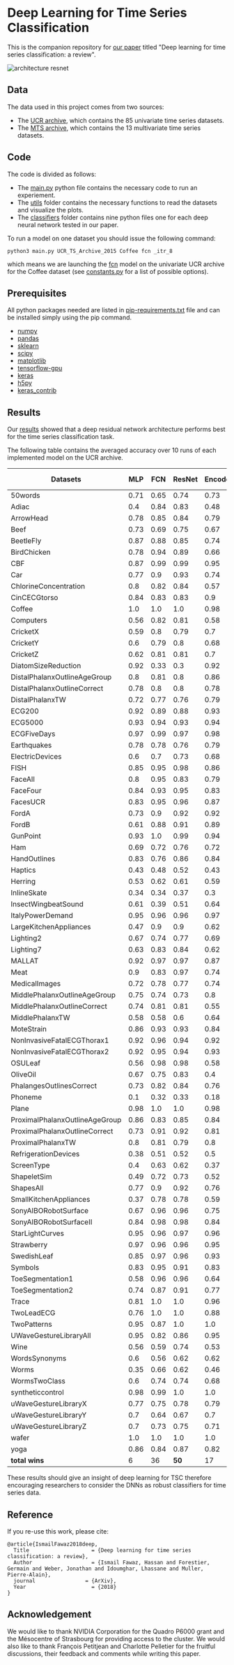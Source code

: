 # Deep Learning for Time Series Classification
This is the companion repository for [our paper](https://arxiv.org/abs/1809.04356) titled "Deep learning for time series classification: a review". 

![architecture resnet](https://github.com/hfawaz/dl-4-tsc/blob/master/png/resnet-archi.png)

## Data 
The data used in this project comes from two sources: 
* The [UCR archive](http://www.cs.ucr.edu/~eamonn/time_series_data/), which contains the 85 univariate time series datasets. 
* The [MTS archive](http://www.mustafabaydogan.com/files/viewcategory/20-data-sets.html), which contains the 13 multivariate time series datasets.

## Code 
The code is divided as follows: 
* The [main.py](https://github.com/hfawaz/dl-4-tsc/blob/master/main.py) python file contains the necessary code to run an experiement. 
* The [utils](https://github.com/hfawaz/dl-4-tsc/tree/master/utils) folder contains the necessary functions to read the datasets and visualize the plots.
* The [classifiers](https://github.com/hfawaz/dl-4-tsc/tree/master/classifiers) folder contains nine python files one for each deep neural network tested in our paper. 

To run a model on one dataset you should issue the following command: 
```
python3 main.py UCR_TS_Archive_2015 Coffee fcn _itr_8
```
which means we are launching the [fcn](https://github.com/hfawaz/dl-4-tsc/blob/master/classifiers/fcn.py) model on the univariate UCR archive for the Coffee dataset (see [constants.py](https://github.com/hfawaz/dl-4-tsc/blob/master/utils/constants.py) for a list of possible options).

## Prerequisites
All python packages needed are listed in [pip-requirements.txt](https://github.com/hfawaz/dl-4-tsc/blob/master/utils/pip-requirements.txt) file and can be installed simply using the pip command. 

* [numpy](http://www.numpy.org/)  
* [pandas](https://pandas.pydata.org/)  
* [sklearn](http://scikit-learn.org/stable/)  
* [scipy](https://www.scipy.org/)  
* [matplotlib](https://matplotlib.org/)  
* [tensorflow-gpu](https://www.tensorflow.org/)  
* [keras](https://keras.io/)  
* [h5py](http://docs.h5py.org/en/latest/build.html)
* [keras_contrib](https://www.github.com/keras-team/keras-contrib.git)

## Results
Our [results](https://github.com/hfawaz/dl-4-tsc/tree/master/results) showed that a deep residual network architecture performs best for the time series classification task. 

The following table contains the averaged accuracy over 10 runs of each implemented model on the UCR archive. 

| Datasets                       | MLP  | FCN  | ResNet | Encoder | MCNN | t-LeNet | MCDCNN | Time-CNN | TWIESN | 
|--------------------------------|------|------|--------|---------|------|---------|--------|----------|--------| 
| 50words                        | 0.71 | 0.65 | 0.74   | 0.73    | 0.22 | 0.13    | 0.58   | 0.62     | 0.48   | 
| Adiac                          | 0.4  | 0.84 | 0.83   | 0.48    | 0.02 | 0.02    | 0.61   | 0.38     | 0.43   | 
| ArrowHead                      | 0.78 | 0.85 | 0.84   | 0.79    | 0.34 | 0.3     | 0.69   | 0.73     | 0.71   | 
| Beef                           | 0.73 | 0.69 | 0.75   | 0.67    | 0.2  | 0.2     | 0.56   | 0.76     | 0.45   | 
| BeetleFly                      | 0.87 | 0.88 | 0.85   | 0.74    | 0.5  | 0.5     | 0.61   | 0.89     | 0.77   | 
| BirdChicken                    | 0.78 | 0.94 | 0.89   | 0.66    | 0.5  | 0.5     | 0.6    | 0.6      | 0.72   | 
| CBF                            | 0.87 | 0.99 | 0.99   | 0.95    | 0.33 | 0.33    | 0.82   | 0.96     | 0.9    | 
| Car                            | 0.77 | 0.9  | 0.93   | 0.74    | 0.24 | 0.32    | 0.74   | 0.78     | 0.77   | 
| ChlorineConcentration          | 0.8  | 0.82 | 0.84   | 0.57    | 0.53 | 0.53    | 0.64   | 0.6      | 0.55   | 
| CinCECGtorso                   | 0.84 | 0.83 | 0.83   | 0.9     | 0.38 | 0.25    | 0.73   | 0.75     | 0.28   | 
| Coffee                         | 1.0  | 1.0  | 1.0    | 0.98    | 0.51 | 0.54    | 0.98   | 1.0      | 0.98   | 
| Computers                      | 0.56 | 0.82 | 0.81   | 0.58    | 0.52 | 0.5     | 0.56   | 0.55     | 0.62   | 
| CricketX                       | 0.59 | 0.8  | 0.79   | 0.7     | 0.19 | 0.07    | 0.49   | 0.55     | 0.62   | 
| CricketY                       | 0.6  | 0.79 | 0.8    | 0.68    | 0.18 | 0.08    | 0.5    | 0.57     | 0.65   | 
| CricketZ                       | 0.62 | 0.81 | 0.81   | 0.7     | 0.18 | 0.06    | 0.48   | 0.49     | 0.64   | 
| DiatomSizeReduction            | 0.92 | 0.33 | 0.3    | 0.92    | 0.3  | 0.3     | 0.77   | 0.95     | 0.9    | 
| DistalPhalanxOutlineAgeGroup   | 0.8  | 0.81 | 0.8    | 0.86    | 0.62 | 0.64    | 0.82   | 0.85     | 0.8    | 
| DistalPhalanxOutlineCorrect    | 0.78 | 0.8  | 0.8    | 0.78    | 0.63 | 0.63    | 0.79   | 0.77     | 0.8    | 
| DistalPhalanxTW                | 0.72 | 0.77 | 0.76   | 0.79    | 0.44 | 0.53    | 0.78   | 0.78     | 0.73   | 
| ECG200                         | 0.92 | 0.89 | 0.88   | 0.93    | 0.64 | 0.64    | 0.84   | 0.81     | 0.88   | 
| ECG5000                        | 0.93 | 0.94 | 0.93   | 0.94    | 0.65 | 0.58    | 0.94   | 0.93     | 0.92   | 
| ECGFiveDays                    | 0.97 | 0.99 | 0.97   | 0.98    | 0.5  | 0.5     | 0.76   | 0.88     | 0.71   | 
| Earthquakes                    | 0.78 | 0.78 | 0.76   | 0.79    | 0.82 | 0.82    | 0.81   | 0.7      | 0.81   | 
| ElectricDevices                | 0.6  | 0.7  | 0.73   | 0.68    | 0.34 | 0.24    | 0.64   | 0.68     | 0.61   | 
| FISH                           | 0.85 | 0.95 | 0.98   | 0.86    | 0.14 | 0.13    | 0.76   | 0.85     | 0.88   | 
| FaceAll                        | 0.8  | 0.95 | 0.83   | 0.79    | 0.16 | 0.08    | 0.72   | 0.77     | 0.67   | 
| FaceFour                       | 0.84 | 0.93 | 0.95   | 0.83    | 0.27 | 0.3     | 0.71   | 0.91     | 0.81   | 
| FacesUCR                       | 0.83 | 0.95 | 0.96   | 0.87    | 0.15 | 0.14    | 0.76   | 0.87     | 0.65   | 
| FordA                          | 0.73 | 0.9  | 0.92   | 0.92    | 0.55 | 0.51    | 0.77   | 0.88     | 0.53   | 
| FordB                          | 0.61 | 0.88 | 0.91   | 0.89    | 0.51 | 0.51    | 0.54   | 0.81     | 0.5    | 
| GunPoint                       | 0.93 | 1.0  | 0.99   | 0.94    | 0.51 | 0.49    | 0.87   | 0.93     | 0.97   | 
| Ham                            | 0.69 | 0.72 | 0.76   | 0.72    | 0.52 | 0.51    | 0.72   | 0.71     | 0.75   | 
| HandOutlines                   | 0.83 | 0.76 | 0.86   | 0.84    | 0.64 | 0.64    | 0.84   | 0.84     | 0.7    | 
| Haptics                        | 0.43 | 0.48 | 0.52   | 0.43    | 0.21 | 0.21    | 0.39   | 0.37     | 0.37   | 
| Herring                        | 0.53 | 0.62 | 0.61   | 0.59    | 0.59 | 0.59    | 0.59   | 0.54     | 0.6    | 
| InlineSkate                    | 0.34 | 0.34 | 0.37   | 0.3     | 0.17 | 0.16    | 0.22   | 0.29     | 0.3    | 
| InsectWingbeatSound            | 0.61 | 0.39 | 0.51   | 0.64    | 0.16 | 0.09    | 0.59   | 0.58     | 0.44   | 
| ItalyPowerDemand               | 0.95 | 0.96 | 0.96   | 0.97    | 0.5  | 0.5     | 0.96   | 0.95     | 0.88   | 
| LargeKitchenAppliances         | 0.47 | 0.9  | 0.9    | 0.62    | 0.41 | 0.33    | 0.44   | 0.66     | 0.78   | 
| Lighting2                      | 0.67 | 0.74 | 0.77   | 0.69    | 0.56 | 0.54    | 0.62   | 0.64     | 0.68   | 
| Lighting7                      | 0.63 | 0.83 | 0.84   | 0.62    | 0.31 | 0.26    | 0.53   | 0.65     | 0.69   | 
| MALLAT                         | 0.92 | 0.97 | 0.97   | 0.87    | 0.17 | 0.12    | 0.9    | 0.92     | 0.55   | 
| Meat                           | 0.9  | 0.83 | 0.97   | 0.74    | 0.33 | 0.33    | 0.72   | 0.9      | 0.97   | 
| MedicalImages                  | 0.72 | 0.78 | 0.77   | 0.74    | 0.51 | 0.51    | 0.64   | 0.68     | 0.67   | 
| MiddlePhalanxOutlineAgeGroup   | 0.75 | 0.74 | 0.73   | 0.8     | 0.27 | 0.27    | 0.79   | 0.78     | 0.68   | 
| MiddlePhalanxOutlineCorrect    | 0.74 | 0.81 | 0.81   | 0.55    | 0.65 | 0.65    | 0.63   | 0.54     | 0.55   | 
| MiddlePhalanxTW                | 0.58 | 0.58 | 0.6    | 0.64    | 0.27 | 0.31    | 0.63   | 0.63     | 0.62   | 
| MoteStrain                     | 0.86 | 0.93 | 0.93   | 0.84    | 0.5  | 0.54    | 0.76   | 0.88     | 0.78   | 
| NonInvasiveFatalECGThorax1     | 0.92 | 0.96 | 0.94   | 0.92    | 0.16 | 0.03    | 0.91   | 0.86     | 0.47   | 
| NonInvasiveFatalECGThorax2     | 0.92 | 0.95 | 0.94   | 0.93    | 0.16 | 0.03    | 0.92   | 0.9      | 0.54   | 
| OSULeaf                        | 0.56 | 0.98 | 0.98   | 0.58    | 0.24 | 0.18    | 0.38   | 0.46     | 0.6    | 
| OliveOil                       | 0.67 | 0.75 | 0.83   | 0.4     | 0.39 | 0.38    | 0.39   | 0.4      | 0.82   | 
| PhalangesOutlinesCorrect       | 0.73 | 0.82 | 0.84   | 0.76    | 0.61 | 0.61    | 0.8    | 0.79     | 0.65   | 
| Phoneme                        | 0.1  | 0.32 | 0.33   | 0.18    | 0.13 | 0.11    | 0.13   | 0.09     | 0.12   | 
| Plane                          | 0.98 | 1.0  | 1.0    | 0.98    | 0.13 | 0.14    | 0.96   | 0.96     | 1.0    | 
| ProximalPhalanxOutlineAgeGroup | 0.86 | 0.83 | 0.85   | 0.84    | 0.49 | 0.49    | 0.84   | 0.83     | 0.84   | 
| ProximalPhalanxOutlineCorrect  | 0.73 | 0.91 | 0.92   | 0.81    | 0.68 | 0.68    | 0.88   | 0.81     | 0.82   | 
| ProximalPhalanxTW              | 0.8  | 0.81 | 0.79   | 0.8     | 0.41 | 0.45    | 0.8    | 0.78     | 0.79   | 
| RefrigerationDevices           | 0.38 | 0.51 | 0.52   | 0.5     | 0.35 | 0.33    | 0.37   | 0.44     | 0.51   | 
| ScreenType                     | 0.4  | 0.63 | 0.62   | 0.37    | 0.34 | 0.33    | 0.41   | 0.39     | 0.42   | 
| ShapeletSim                    | 0.49 | 0.72 | 0.73   | 0.52    | 0.5  | 0.5     | 0.51   | 0.5      | 0.58   | 
| ShapesAll                      | 0.77 | 0.9  | 0.92   | 0.76    | 0.13 | 0.02    | 0.61   | 0.62     | 0.62   | 
| SmallKitchenAppliances         | 0.37 | 0.78 | 0.78   | 0.59    | 0.41 | 0.33    | 0.49   | 0.62     | 0.67   | 
| SonyAIBORobotSurface           | 0.67 | 0.96 | 0.96   | 0.75    | 0.43 | 0.43    | 0.65   | 0.69     | 0.65   | 
| SonyAIBORobotSurfaceII         | 0.84 | 0.98 | 0.98   | 0.84    | 0.59 | 0.62    | 0.77   | 0.84     | 0.67   | 
| StarLightCurves                | 0.95 | 0.96 | 0.97   | 0.96    | 0.65 | 0.58    | 0.94   | 0.93     | 0.85   | 
| Strawberry                     | 0.97 | 0.96 | 0.96   | 0.95    | 0.64 | 0.64    | 0.95   | 0.96     | 0.88   | 
| SwedishLeaf                    | 0.85 | 0.97 | 0.96   | 0.93    | 0.12 | 0.07    | 0.85   | 0.89     | 0.82   | 
| Symbols                        | 0.83 | 0.95 | 0.91   | 0.83    | 0.26 | 0.17    | 0.76   | 0.81     | 0.8    | 
| ToeSegmentation1               | 0.58 | 0.96 | 0.96   | 0.64    | 0.51 | 0.53    | 0.49   | 0.6      | 0.86   | 
| ToeSegmentation2               | 0.74 | 0.87 | 0.91   | 0.77    | 0.7  | 0.82    | 0.44   | 0.74     | 0.81   | 
| Trace                          | 0.81 | 1.0  | 1.0    | 0.96    | 0.34 | 0.24    | 0.85   | 0.95     | 0.96   | 
| TwoLeadECG                     | 0.76 | 1.0  | 1.0    | 0.88    | 0.5  | 0.5     | 0.76   | 0.87     | 0.91   | 
| TwoPatterns                    | 0.95 | 0.87 | 1.0    | 1.0     | 0.4  | 0.26    | 0.98   | 0.99     | 0.87   | 
| UWaveGestureLibraryAll         | 0.95 | 0.82 | 0.86   | 0.95    | 0.29 | 0.13    | 0.93   | 0.92     | 0.59   | 
| Wine                           | 0.56 | 0.59 | 0.74   | 0.53    | 0.5  | 0.5     | 0.49   | 0.52     | 0.71   | 
| WordsSynonyms                  | 0.6  | 0.56 | 0.62   | 0.62    | 0.28 | 0.22    | 0.47   | 0.57     | 0.5    | 
| Worms                          | 0.35 | 0.66 | 0.62   | 0.46    | 0.43 | 0.42    | 0.42   | 0.34     | 0.42   | 
| WormsTwoClass                  | 0.6  | 0.74 | 0.74   | 0.68    | 0.59 | 0.58    | 0.54   | 0.59     | 0.56   | 
| syntheticcontrol               | 0.98 | 0.99 | 1.0    | 1.0     | 0.3  | 0.17    | 0.98   | 0.99     | 0.86   | 
| uWaveGestureLibraryX           | 0.77 | 0.75 | 0.78   | 0.79    | 0.26 | 0.13    | 0.71   | 0.71     | 0.61   | 
| uWaveGestureLibraryY           | 0.7  | 0.64 | 0.67   | 0.7     | 0.24 | 0.12    | 0.64   | 0.63     | 0.5    | 
| uWaveGestureLibraryZ           | 0.7  | 0.73 | 0.75   | 0.71    | 0.24 | 0.12    | 0.65   | 0.64     | 0.57   | 
| wafer                          | 1.0  | 1.0  | 1.0    | 1.0     | 0.91 | 0.89    | 0.99   | 0.96     | 0.92   | 
| yoga                           | 0.86 | 0.84 | 0.87   | 0.82    | 0.54 | 0.54    | 0.75   | 0.78     | 0.63   | 
| **total wins**                 | 6    | 36   | **50** | 17      | 1    | 1       | 1      | 4        | 3      |

These results should give an insight of deep learning for TSC therefore encouraging researchers to consider the DNNs as robust classifiers for time series data. 

## Reference

If you re-use this work, please cite:

```
@article{IsmailFawaz2018deep,
  Title                    = {Deep learning for time series classification: a review},
  Author                   = {Ismail Fawaz, Hassan and Forestier, Germain and Weber, Jonathan and Idoumghar, Lhassane and Muller, Pierre-Alain},
  journal                = {ArXiv},
  Year                     = {2018}
}
```
## Acknowledgement

We would like to thank NVIDIA Corporation for the Quadro P6000 grant and the Mésocentre of Strasbourg for providing access to the cluster.
We would also like to thank François Petitjean and Charlotte Pelletier for the fruitful discussions, their feedback and comments while writing this paper.
